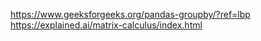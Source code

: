 https://www.geeksforgeeks.org/pandas-groupby/?ref=lbp
https://explained.ai/matrix-calculus/index.html
